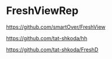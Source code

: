 # FreshViewRep

https://github.com/smartOver/FreshView

https://github.com/tat-shkoda/hh

https://github.com/tat-shkoda/FreshD
